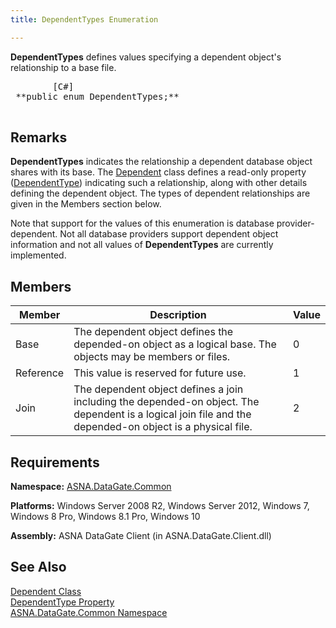 ```yaml
---
title: DependentTypes Enumeration

---
```


<span> **DependentTypes** </span> defines values specifying a dependent object's relationship to a base file. 
<pre class="prettyprint">
        <span class="lang">[C#]</span>
 **public enum DependentTypes;** 
      </pre>


## Remarks

**DependentTypes** indicates the relationship a dependent database object shares with its base. The [Dependent](dependent-class.html) class defines a read-only property ([DependentType](dependent-class-dependent-type-property.html)) indicating such a relationship, along with other details defining the dependent object. The types of dependent relationships are given in the Members section below.

Note that support for the values of this enumeration is database provider-dependent. Not all database providers support dependent object information and not all values of **DependentTypes** are currently implemented.
## Members



| Member | Description | Value |
| ---- | ---- | ---- |
| Base | The dependent object defines the depended-on object as a logical base. The objects may be members or files. | 0 |
| Reference | This value is reserved for future use. | 1 |
| Join | The dependent object defines a join including the depended-on object. The dependent is a logical join file and the depended-on object is a physical file. | 2 |



## Requirements

**Namespace:** [ASNA.DataGate.Common](datagate-common-namespace.html) 

**Platforms:** Windows Server 2008 R2, Windows Server 2012, Windows 7, Windows 8 Pro, Windows 8.1 Pro, Windows 10

**Assembly:** ASNA DataGate Client (in ASNA.DataGate.Client.dll)
## See Also


[Dependent Class](dependent-class.html)
      <br />
[DependentType Property](dependent-class-dependent-type-property.html) <br />
[ASNA.DataGate.Common Namespace](datagate-common-namespace.html)

